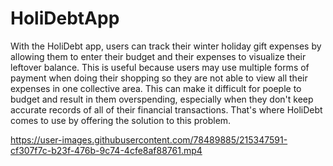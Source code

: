 # HoliDebtApp
With the HoliDebt app, users can track their winter holiday gift expenses by allowing them to enter their budget and their expenses to visualize their leftover balance. This is useful because users may use multiple forms of payment when doing their shopping so they are not able to view all their expenses in one collective area. This can make it difficult for poeple to budget and result in them overspending, especially when they don't keep accurate records of all of their financial transactions. That's where HoliDebt comes to use by offering the solution to this problem.


https://user-images.githubusercontent.com/78489885/215347591-cf307f7c-b23f-476b-9c74-4cfe8af88761.mp4
